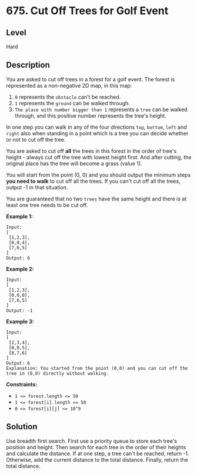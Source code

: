 # 675. Cut Off Trees for Golf Event
## Level
Hard

## Description
You are asked to cut off trees in a forest for a golf event. The forest is represented as a non-negative 2D map, in this map:

1. `0` represents the `obstacle` can't be reached.
2. `1` represents the `ground` can be walked through.
3. `The place with number bigger than 1` represents a `tree` can be walked through, and this positive number represents the tree's height.

In one step you can walk in any of the four directions `top`, `bottom`, `left` and `right` also when standing in a point which is a tree you can decide whether or not to cut off the tree.

You are asked to cut off **all** the trees in this forest in the order of tree's height - always cut off the tree with lowest height first. And after cutting, the original place has the tree will become a grass (value 1).

You will start from the point (0, 0) and you should output the minimum steps **you need to walk** to cut off all the trees. If you can't cut off all the trees, output -1 in that situation.

You are guaranteed that no two `trees` have the same height and there is at least one tree needs to be cut off.

**Example 1:**
```
Input: 
[
 [1,2,3],
 [0,0,4],
 [7,6,5]
]
Output: 6
```

**Example 2:**
```
Input: 
[
 [1,2,3],
 [0,0,0],
 [7,6,5]
]
Output: -1
```

**Example 3:**
```
Input: 
[
 [2,3,4],
 [0,0,5],
 [8,7,6]
]
Output: 6
Explanation: You started from the point (0,0) and you can cut off the tree in (0,0) directly without walking.
```

**Constraints:**

* `1 <= forest.length <= 50`
* `1 <= forest[i].length <= 50`
* `0 <= forest[i][j] <= 10^9`

## Solution
Use breadth first search. First use a priority queue to store each tree's position and height. Then search for each tree in the order of their heights and calculate the distance. If at one step, a tree can't be reached, return -1. Otherwise, add the current distance to the total distance. Finally, return the total distance.
